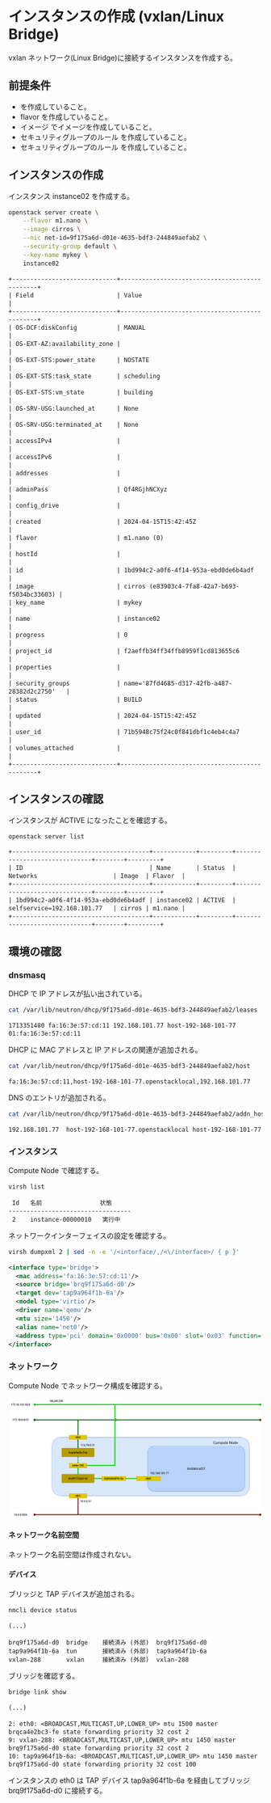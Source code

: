 # インスタンスの作成 (vxlan/Linux Bridge)

vxlan ネットワーク(Linux Bridge)に接続するインスタンスを作成する。

## 前提条件

* [](../network/linuxbridge_vxlan) を作成していること。
* flavor [](../flavor/m1_nano) を作成していること。
* イメージ [](../../installation/controller/glance) でイメージを作成していること。
* セキュリティグループのルール [](../security_group/icmp) を作成していること。
* セキュリティグループのルール [](../security_group/ssh) を作成していること。

## インスタンスの作成

インスタンス instance02 を作成する。

```sh
openstack server create \
    --flavor m1.nano \
    --image cirros \
    --nic net-id=9f175a6d-d01e-4635-bdf3-244849aefab2 \
    --security-group default \
    --key-name mykey \
    instance02
```

```
+-----------------------------+-----------------------------------------------+
| Field                       | Value                                         |
+-----------------------------+-----------------------------------------------+
| OS-DCF:diskConfig           | MANUAL                                        |
| OS-EXT-AZ:availability_zone |                                               |
| OS-EXT-STS:power_state      | NOSTATE                                       |
| OS-EXT-STS:task_state       | scheduling                                    |
| OS-EXT-STS:vm_state         | building                                      |
| OS-SRV-USG:launched_at      | None                                          |
| OS-SRV-USG:terminated_at    | None                                          |
| accessIPv4                  |                                               |
| accessIPv6                  |                                               |
| addresses                   |                                               |
| adminPass                   | Qf4RGjhNCXyz                                  |
| config_drive                |                                               |
| created                     | 2024-04-15T15:42:45Z                          |
| flavor                      | m1.nano (0)                                   |
| hostId                      |                                               |
| id                          | 1bd994c2-a0f6-4f14-953a-ebd0de6b4adf          |
| image                       | cirros (e83903c4-7fa8-42a7-b693-f5034bc33603) |
| key_name                    | mykey                                         |
| name                        | instance02                                    |
| progress                    | 0                                             |
| project_id                  | f2aeffb34ff34ffb8959f1cd813655c6              |
| properties                  |                                               |
| security_groups             | name='87fd4685-d317-42fb-a487-28382d2c2750'   |
| status                      | BUILD                                         |
| updated                     | 2024-04-15T15:42:45Z                          |
| user_id                     | 71b5948c75f24c0f841dbf1c4eb4c4a7              |
| volumes_attached            |                                               |
+-----------------------------+-----------------------------------------------+
```

## インスタンスの確認

インスタンスが ACTIVE になったことを確認する。

```sh
openstack server list
```

```
+--------------------------------------+------------+---------+------------------------------+--------+---------+
| ID                                   | Name       | Status  | Networks                     | Image  | Flavor  |
+--------------------------------------+------------+---------+------------------------------+--------+---------+
| 1bd994c2-a0f6-4f14-953a-ebd0de6b4adf | instance02 | ACTIVE  | selfservice=192.168.101.77   | cirros | m1.nano |
+--------------------------------------+------------+---------+------------------------------+--------+---------+
```

## 環境の確認

### dnsmasq

DHCP で IP アドレスが払い出されている。

```sh
cat /var/lib/neutron/dhcp/9f175a6d-d01e-4635-bdf3-244849aefab2/leases
```

```
1713351480 fa:16:3e:57:cd:11 192.168.101.77 host-192-168-101-77 01:fa:16:3e:57:cd:11
```

DHCP に MAC アドレスと IP アドレスの関連が追加される。

```sh
cat /var/lib/neutron/dhcp/9f175a6d-d01e-4635-bdf3-244849aefab2/host
```

```
fa:16:3e:57:cd:11,host-192-168-101-77.openstacklocal,192.168.101.77
```

DNS のエントリが追加される。

```sh
cat /var/lib/neutron/dhcp/9f175a6d-d01e-4635-bdf3-244849aefab2/addn_hosts
```

```
192.168.101.77  host-192-168-101-77.openstacklocal host-192-168-101-77
```

### インスタンス

Compute Node で確認する。

```sh
virsh list
```

```
 Id   名前                状態
----------------------------------
 2    instance-00000010   実行中
```

ネットワークインターフェイスの設定を確認する。

```sh
virsh dumpxml 2 | sed -n -e '/<interface/,/<\/interface>/ { p }'
```

```xml
<interface type='bridge'>
  <mac address='fa:16:3e:57:cd:11'/>
  <source bridge='brq9f175a6d-d0'/>
  <target dev='tap9a964f1b-6a'/>
  <model type='virtio'/>
  <driver name='qemu'/>
  <mtu size='1450'/>
  <alias name='net0'/>
  <address type='pci' domain='0x0000' bus='0x00' slot='0x03' function='0x0'/>
</interface>
```

### ネットワーク

Compute Node でネットワーク構成を確認する。

![Linux Bridge vxlan ネットワーク](../../_static/image/network_vxlan_instance_linuxbridge.png "Linux Bridge vxlan ネットワーク")

#### ネットワーク名前空間

ネットワーク名前空間は作成されない。

#### デバイス

ブリッジと TAP デバイスが追加される。

```sh
nmcli device status
```

```
(...)

brq9f175a6d-d0  bridge    接続済み (外部)  brq9f175a6d-d0
tap9a964f1b-6a  tun       接続済み (外部)  tap9a964f1b-6a
vxlan-288       vxlan     接続済み (外部)  vxlan-288
```

ブリッジを確認する。

```sh
bridge link show
```

```
(...)

2: eth0: <BROADCAST,MULTICAST,UP,LOWER_UP> mtu 1500 master brqca4e2bc3-fe state forwarding priority 32 cost 2
9: vxlan-288: <BROADCAST,MULTICAST,UP,LOWER_UP> mtu 1450 master brq9f175a6d-d0 state forwarding priority 32 cost 2
10: tap9a964f1b-6a: <BROADCAST,MULTICAST,UP,LOWER_UP> mtu 1450 master brq9f175a6d-d0 state forwarding priority 32 cost 100
```

インスタンスの eth0 は TAP デバイス tap9a964f1b-6a を経由してブリッジ brq9f175a6d-d0 に接続する。

